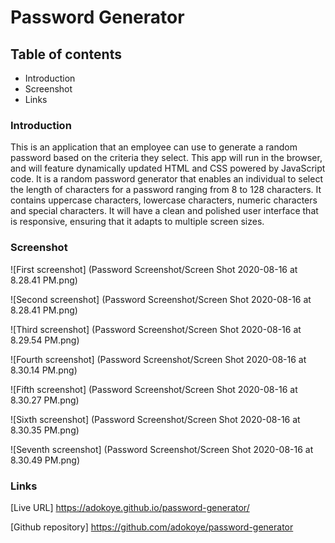 # Password Generator
## Table of contents
* Introduction
* Screenshot
* Links

### Introduction
This is an application that an employee can use to generate a random password based on the criteria they select. This app will run in the browser, and will feature dynamically updated HTML and CSS powered by JavaScript code. It is a random password generator that enables an individual to select the length of characters for a password ranging from 8 to 128 characters. It contains uppercase characters, lowercase characters, numeric characters and special characters. It will have a clean and polished user interface that is responsive, ensuring that it adapts to multiple screen sizes. 

### Screenshot
![First screenshot] (Password Screenshot/Screen Shot 2020-08-16 at 8.28.41 PM.png)

![Second screenshot] (Password Screenshot/Screen Shot 2020-08-16 at 8.28.41 PM.png)

![Third screenshot] (Password Screenshot/Screen Shot 2020-08-16 at 8.29.54 PM.png)

![Fourth screenshot] (Password Screenshot/Screen Shot 2020-08-16 at 8.30.14 PM.png)

![Fifth screenshot] (Password Screenshot/Screen Shot 2020-08-16 at 8.30.27 PM.png)

![Sixth screenshot] (Password Screenshot/Screen Shot 2020-08-16 at 8.30.35 PM.png)

![Seventh screenshot] (Password Screenshot/Screen Shot 2020-08-16 at 8.30.49 PM.png)

### Links
[Live URL] https://adokoye.github.io/password-generator/

[Github repository] https://github.com/adokoye/password-generator

